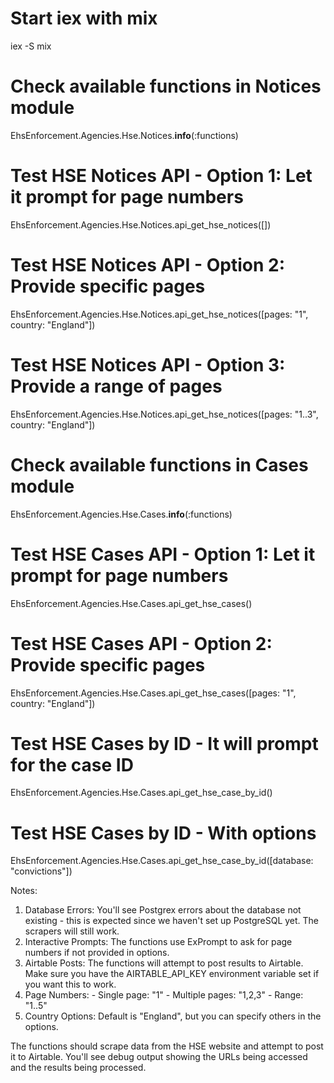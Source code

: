   # Start iex with mix
  iex -S mix

  # Check available functions in Notices module
  EhsEnforcement.Agencies.Hse.Notices.__info__(:functions)

  # Test HSE Notices API - Option 1: Let it prompt for page numbers
  EhsEnforcement.Agencies.Hse.Notices.api_get_hse_notices([])

  # Test HSE Notices API - Option 2: Provide specific pages
  EhsEnforcement.Agencies.Hse.Notices.api_get_hse_notices([pages: "1", country: "England"])

  # Test HSE Notices API - Option 3: Provide a range of pages
  EhsEnforcement.Agencies.Hse.Notices.api_get_hse_notices([pages: "1..3", country: "England"])

  # Check available functions in Cases module
  EhsEnforcement.Agencies.Hse.Cases.__info__(:functions)

  # Test HSE Cases API - Option 1: Let it prompt for page numbers
  EhsEnforcement.Agencies.Hse.Cases.api_get_hse_cases()

  # Test HSE Cases API - Option 2: Provide specific pages
  EhsEnforcement.Agencies.Hse.Cases.api_get_hse_cases([pages: "1", country: "England"])

  # Test HSE Cases by ID - It will prompt for the case ID
  EhsEnforcement.Agencies.Hse.Cases.api_get_hse_case_by_id()

  # Test HSE Cases by ID - With options
  EhsEnforcement.Agencies.Hse.Cases.api_get_hse_case_by_id([database: "convictions"])

  Notes:

  1. Database Errors: You'll see Postgrex errors about the database not existing - this is expected since we haven't set up PostgreSQL yet. The scrapers will still work.
  2. Interactive Prompts: The functions use ExPrompt to ask for page numbers if not provided in options.
  3. Airtable Posts: The functions will attempt to post results to Airtable. Make sure you have the AIRTABLE_API_KEY environment variable set if you want this to work.
  4. Page Numbers:
    - Single page: "1"
    - Multiple pages: "1,2,3"
    - Range: "1..5"
  5. Country Options: Default is "England", but you can specify others in the options.

  The functions should scrape data from the HSE website and attempt to post it to Airtable. You'll see debug output showing the URLs being accessed and the results being processed.
